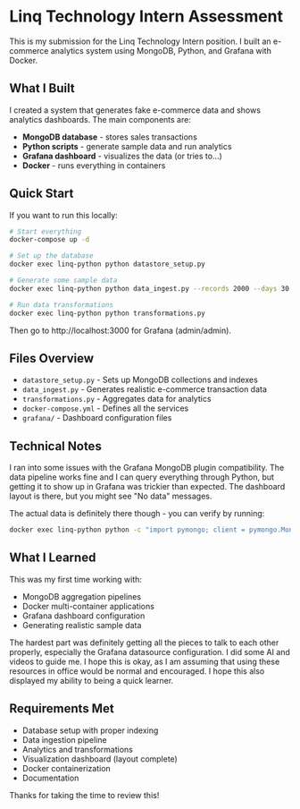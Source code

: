 # Linq Technology Intern Assessment

This is my submission for the Linq Technology Intern position. I built an e-commerce analytics system using MongoDB, Python, and Grafana with Docker.

## What I Built

I created a system that generates fake e-commerce data and shows analytics dashboards. The main components are:

- **MongoDB database** - stores sales transactions
- **Python scripts** - generate sample data and run analytics  
- **Grafana dashboard** - visualizes the data (or tries to...)
- **Docker** - runs everything in containers

## Quick Start

If you want to run this locally:

```bash
# Start everything
docker-compose up -d

# Set up the database
docker exec linq-python python datastore_setup.py

# Generate some sample data
docker exec linq-python python data_ingest.py --records 2000 --days 30

# Run data transformations
docker exec linq-python python transformations.py
```

Then go to http://localhost:3000 for Grafana (admin/admin).

## Files Overview

- `datastore_setup.py` - Sets up MongoDB collections and indexes
- `data_ingest.py` - Generates realistic e-commerce transaction data
- `transformations.py` - Aggregates data for analytics
- `docker-compose.yml` - Defines all the services
- `grafana/` - Dashboard configuration files

## Technical Notes

I ran into some issues with the Grafana MongoDB plugin compatibility. The data pipeline works fine and I can query everything through Python, but getting it to show up in Grafana was trickier than expected. The dashboard layout is there, but you might see "No data" messages.

The actual data is definitely there though - you can verify by running:
```bash
docker exec linq-python python -c "import pymongo; client = pymongo.MongoClient('mongodb://linq-mongodb:27017/'); print('Records:', client.linq_analytics.sales_data.count_documents({}))"
```

## What I Learned

This was my first time working with:
- MongoDB aggregation pipelines
- Docker multi-container applications  
- Grafana dashboard configuration
- Generating realistic sample data

The hardest part was definitely getting all the pieces to talk to each other properly, especially the Grafana datasource configuration. I did some AI and videos to guide me. I hope this is okay, as I am assuming that using these resources in office would be normal and encouraged. I hope this also displayed my ability to being a quick learner. 

## Requirements Met

- Database setup with proper indexing
- Data ingestion pipeline  
- Analytics and transformations
- Visualization dashboard (layout complete)
- Docker containerization
- Documentation

Thanks for taking the time to review this!